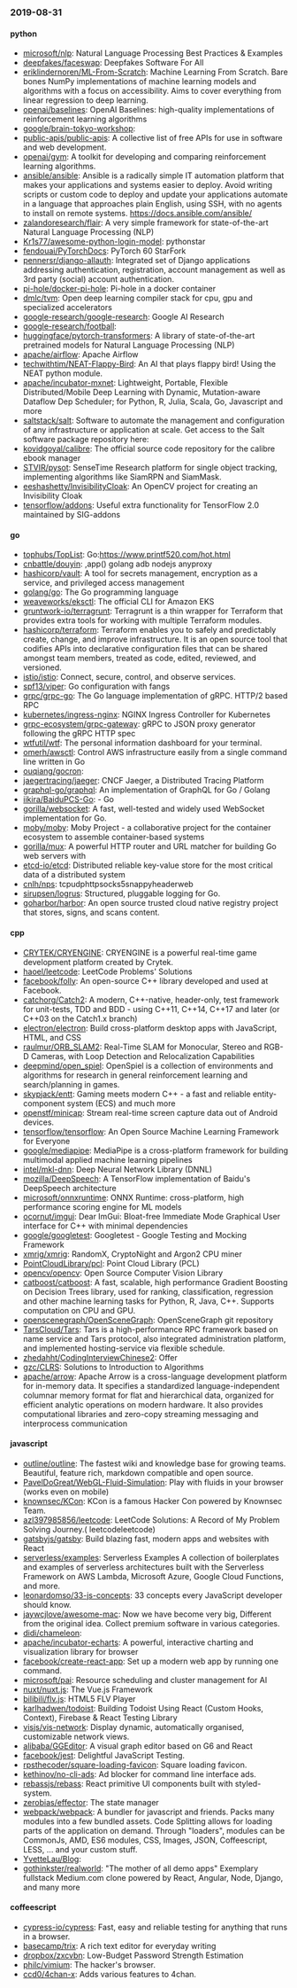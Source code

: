 ### 2019-08-31

#### python
* [microsoft/nlp](https://github.com/microsoft/nlp): Natural Language Processing Best Practices & Examples
* [deepfakes/faceswap](https://github.com/deepfakes/faceswap): Deepfakes Software For All
* [eriklindernoren/ML-From-Scratch](https://github.com/eriklindernoren/ML-From-Scratch): Machine Learning From Scratch. Bare bones NumPy implementations of machine learning models and algorithms with a focus on accessibility. Aims to cover everything from linear regression to deep learning.
* [openai/baselines](https://github.com/openai/baselines): OpenAI Baselines: high-quality implementations of reinforcement learning algorithms
* [google/brain-tokyo-workshop](https://github.com/google/brain-tokyo-workshop): 
* [public-apis/public-apis](https://github.com/public-apis/public-apis): A collective list of free APIs for use in software and web development.
* [openai/gym](https://github.com/openai/gym): A toolkit for developing and comparing reinforcement learning algorithms.
* [ansible/ansible](https://github.com/ansible/ansible): Ansible is a radically simple IT automation platform that makes your applications and systems easier to deploy. Avoid writing scripts or custom code to deploy and update your applications  automate in a language that approaches plain English, using SSH, with no agents to install on remote systems. https://docs.ansible.com/ansible/
* [zalandoresearch/flair](https://github.com/zalandoresearch/flair): A very simple framework for state-of-the-art Natural Language Processing (NLP)
* [Kr1s77/awesome-python-login-model](https://github.com/Kr1s77/awesome-python-login-model): pythonstar
* [fendouai/PyTorchDocs](https://github.com/fendouai/PyTorchDocs): PyTorch  60  StarFork
* [pennersr/django-allauth](https://github.com/pennersr/django-allauth): Integrated set of Django applications addressing authentication, registration, account management as well as 3rd party (social) account authentication.
* [pi-hole/docker-pi-hole](https://github.com/pi-hole/docker-pi-hole): Pi-hole in a docker container
* [dmlc/tvm](https://github.com/dmlc/tvm): Open deep learning compiler stack for cpu, gpu and specialized accelerators
* [google-research/google-research](https://github.com/google-research/google-research): Google AI Research
* [google-research/football](https://github.com/google-research/football): 
* [huggingface/pytorch-transformers](https://github.com/huggingface/pytorch-transformers):  A library of state-of-the-art pretrained models for Natural Language Processing (NLP)
* [apache/airflow](https://github.com/apache/airflow): Apache Airflow
* [techwithtim/NEAT-Flappy-Bird](https://github.com/techwithtim/NEAT-Flappy-Bird): An AI that plays flappy bird! Using the NEAT python module.
* [apache/incubator-mxnet](https://github.com/apache/incubator-mxnet): Lightweight, Portable, Flexible Distributed/Mobile Deep Learning with Dynamic, Mutation-aware Dataflow Dep Scheduler; for Python, R, Julia, Scala, Go, Javascript and more
* [saltstack/salt](https://github.com/saltstack/salt): Software to automate the management and configuration of any infrastructure or application at scale. Get access to the Salt software package repository here:
* [kovidgoyal/calibre](https://github.com/kovidgoyal/calibre): The official source code repository for the calibre ebook manager
* [STVIR/pysot](https://github.com/STVIR/pysot): SenseTime Research platform for single object tracking, implementing algorithms like SiamRPN and SiamMask.
* [eeshashetty/InvisibilityCloak](https://github.com/eeshashetty/InvisibilityCloak): An OpenCV project for creating an Invisibility Cloak
* [tensorflow/addons](https://github.com/tensorflow/addons): Useful extra functionality for TensorFlow 2.0 maintained by SIG-addons

#### go
* [tophubs/TopList](https://github.com/tophubs/TopList): Go:https://www.printf520.com/hot.html
* [cnbattle/douyin](https://github.com/cnbattle/douyin): ,app()  golang adb nodejs anyproxy
* [hashicorp/vault](https://github.com/hashicorp/vault): A tool for secrets management, encryption as a service, and privileged access management
* [golang/go](https://github.com/golang/go): The Go programming language
* [weaveworks/eksctl](https://github.com/weaveworks/eksctl): The official CLI for Amazon EKS
* [gruntwork-io/terragrunt](https://github.com/gruntwork-io/terragrunt): Terragrunt is a thin wrapper for Terraform that provides extra tools for working with multiple Terraform modules.
* [hashicorp/terraform](https://github.com/hashicorp/terraform): Terraform enables you to safely and predictably create, change, and improve infrastructure. It is an open source tool that codifies APIs into declarative configuration files that can be shared amongst team members, treated as code, edited, reviewed, and versioned.
* [istio/istio](https://github.com/istio/istio): Connect, secure, control, and observe services.
* [spf13/viper](https://github.com/spf13/viper): Go configuration with fangs
* [grpc/grpc-go](https://github.com/grpc/grpc-go): The Go language implementation of gRPC. HTTP/2 based RPC
* [kubernetes/ingress-nginx](https://github.com/kubernetes/ingress-nginx): NGINX Ingress Controller for Kubernetes
* [grpc-ecosystem/grpc-gateway](https://github.com/grpc-ecosystem/grpc-gateway): gRPC to JSON proxy generator following the gRPC HTTP spec
* [wtfutil/wtf](https://github.com/wtfutil/wtf): The personal information dashboard for your terminal.
* [omerh/awsctl](https://github.com/omerh/awsctl): Control AWS infrastructure easily from a single command line written in Go
* [ouqiang/gocron](https://github.com/ouqiang/gocron): 
* [jaegertracing/jaeger](https://github.com/jaegertracing/jaeger): CNCF Jaeger, a Distributed Tracing Platform
* [graphql-go/graphql](https://github.com/graphql-go/graphql): An implementation of GraphQL for Go / Golang
* [iikira/BaiduPCS-Go](https://github.com/iikira/BaiduPCS-Go):  - Go
* [gorilla/websocket](https://github.com/gorilla/websocket): A fast, well-tested and widely used WebSocket implementation for Go.
* [moby/moby](https://github.com/moby/moby): Moby Project - a collaborative project for the container ecosystem to assemble container-based systems
* [gorilla/mux](https://github.com/gorilla/mux): A powerful HTTP router and URL matcher for building Go web servers with 
* [etcd-io/etcd](https://github.com/etcd-io/etcd): Distributed reliable key-value store for the most critical data of a distributed system
* [cnlh/nps](https://github.com/cnlh/nps): tcpudphttpsocks5snappyheaderweb
* [sirupsen/logrus](https://github.com/sirupsen/logrus): Structured, pluggable logging for Go.
* [goharbor/harbor](https://github.com/goharbor/harbor): An open source trusted cloud native registry project that stores, signs, and scans content.

#### cpp
* [CRYTEK/CRYENGINE](https://github.com/CRYTEK/CRYENGINE): CRYENGINE is a powerful real-time game development platform created by Crytek.
* [haoel/leetcode](https://github.com/haoel/leetcode): LeetCode Problems' Solutions
* [facebook/folly](https://github.com/facebook/folly): An open-source C++ library developed and used at Facebook.
* [catchorg/Catch2](https://github.com/catchorg/Catch2): A modern, C++-native, header-only, test framework for unit-tests, TDD and BDD - using C++11, C++14, C++17 and later (or C++03 on the Catch1.x branch)
* [electron/electron](https://github.com/electron/electron): Build cross-platform desktop apps with JavaScript, HTML, and CSS
* [raulmur/ORB_SLAM2](https://github.com/raulmur/ORB_SLAM2): Real-Time SLAM for Monocular, Stereo and RGB-D Cameras, with Loop Detection and Relocalization Capabilities
* [deepmind/open_spiel](https://github.com/deepmind/open_spiel): OpenSpiel is a collection of environments and algorithms for research in general reinforcement learning and search/planning in games.
* [skypjack/entt](https://github.com/skypjack/entt): Gaming meets modern C++ - a fast and reliable entity-component system (ECS) and much more
* [openstf/minicap](https://github.com/openstf/minicap): Stream real-time screen capture data out of Android devices.
* [tensorflow/tensorflow](https://github.com/tensorflow/tensorflow): An Open Source Machine Learning Framework for Everyone
* [google/mediapipe](https://github.com/google/mediapipe): MediaPipe is a cross-platform framework for building multimodal applied machine learning pipelines
* [intel/mkl-dnn](https://github.com/intel/mkl-dnn): Deep Neural Network Library (DNNL)
* [mozilla/DeepSpeech](https://github.com/mozilla/DeepSpeech): A TensorFlow implementation of Baidu's DeepSpeech architecture
* [microsoft/onnxruntime](https://github.com/microsoft/onnxruntime): ONNX Runtime: cross-platform, high performance scoring engine for ML models
* [ocornut/imgui](https://github.com/ocornut/imgui): Dear ImGui: Bloat-free Immediate Mode Graphical User interface for C++ with minimal dependencies
* [google/googletest](https://github.com/google/googletest): Googletest - Google Testing and Mocking Framework
* [xmrig/xmrig](https://github.com/xmrig/xmrig): RandomX, CryptoNight and Argon2 CPU miner
* [PointCloudLibrary/pcl](https://github.com/PointCloudLibrary/pcl): Point Cloud Library (PCL)
* [opencv/opencv](https://github.com/opencv/opencv): Open Source Computer Vision Library
* [catboost/catboost](https://github.com/catboost/catboost): A fast, scalable, high performance Gradient Boosting on Decision Trees library, used for ranking, classification, regression and other machine learning tasks for Python, R, Java, C++. Supports computation on CPU and GPU.
* [openscenegraph/OpenSceneGraph](https://github.com/openscenegraph/OpenSceneGraph): OpenSceneGraph git repository
* [TarsCloud/Tars](https://github.com/TarsCloud/Tars): Tars is a high-performance RPC framework based on name service and Tars protocol, also integrated administration platform, and implemented hosting-service via flexible schedule.
* [zhedahht/CodingInterviewChinese2](https://github.com/zhedahht/CodingInterviewChinese2): Offer
* [gzc/CLRS](https://github.com/gzc/CLRS): Solutions to Introduction to Algorithms
* [apache/arrow](https://github.com/apache/arrow): Apache Arrow is a cross-language development platform for in-memory data. It specifies a standardized language-independent columnar memory format for flat and hierarchical data, organized for efficient analytic operations on modern hardware. It also provides computational libraries and zero-copy streaming messaging and interprocess communication

#### javascript
* [outline/outline](https://github.com/outline/outline): The fastest wiki and knowledge base for growing teams. Beautiful, feature rich, markdown compatible and open source.
* [PavelDoGreat/WebGL-Fluid-Simulation](https://github.com/PavelDoGreat/WebGL-Fluid-Simulation): Play with fluids in your browser (works even on mobile)
* [knownsec/KCon](https://github.com/knownsec/KCon): KCon is a famous Hacker Con powered by Knownsec Team.
* [azl397985856/leetcode](https://github.com/azl397985856/leetcode): LeetCode Solutions: A Record of My Problem Solving Journey.( leetcodeleetcode)
* [gatsbyjs/gatsby](https://github.com/gatsbyjs/gatsby): Build blazing fast, modern apps and websites with React
* [serverless/examples](https://github.com/serverless/examples): Serverless Examples A collection of boilerplates and examples of serverless architectures built with the Serverless Framework on AWS Lambda, Microsoft Azure, Google Cloud Functions, and more.
* [leonardomso/33-js-concepts](https://github.com/leonardomso/33-js-concepts):  33 concepts every JavaScript developer should know.
* [jaywcjlove/awesome-mac](https://github.com/jaywcjlove/awesome-mac):  Now we have become very big, Different from the original idea. Collect premium software in various categories.
* [didi/chameleon](https://github.com/didi/chameleon):  
* [apache/incubator-echarts](https://github.com/apache/incubator-echarts): A powerful, interactive charting and visualization library for browser
* [facebook/create-react-app](https://github.com/facebook/create-react-app): Set up a modern web app by running one command.
* [microsoft/pai](https://github.com/microsoft/pai): Resource scheduling and cluster management for AI
* [nuxt/nuxt.js](https://github.com/nuxt/nuxt.js): The Vue.js Framework
* [bilibili/flv.js](https://github.com/bilibili/flv.js): HTML5 FLV Player
* [karlhadwen/todoist](https://github.com/karlhadwen/todoist): Building Todoist Using React (Custom Hooks, Context), Firebase & React Testing Library
* [visjs/vis-network](https://github.com/visjs/vis-network):  Display dynamic, automatically organised, customizable network views.
* [alibaba/GGEditor](https://github.com/alibaba/GGEditor): A visual graph editor based on G6 and React
* [facebook/jest](https://github.com/facebook/jest): Delightful JavaScript Testing.
* [rpsthecoder/square-loading-favicon](https://github.com/rpsthecoder/square-loading-favicon): Square loading favicon.
* [kethinov/no-cli-ads](https://github.com/kethinov/no-cli-ads): Ad blocker for command line interface ads.
* [rebassjs/rebass](https://github.com/rebassjs/rebass):  React primitive UI components built with styled-system.
* [zerobias/effector](https://github.com/zerobias/effector): The state manager 
* [webpack/webpack](https://github.com/webpack/webpack): A bundler for javascript and friends. Packs many modules into a few bundled assets. Code Splitting allows for loading parts of the application on demand. Through "loaders", modules can be CommonJs, AMD, ES6 modules, CSS, Images, JSON, Coffeescript, LESS, ... and your custom stuff.
* [YvetteLau/Blog](https://github.com/YvetteLau/Blog): 
* [gothinkster/realworld](https://github.com/gothinkster/realworld): "The mother of all demo apps"  Exemplary fullstack Medium.com clone powered by React, Angular, Node, Django, and many more 

#### coffeescript
* [cypress-io/cypress](https://github.com/cypress-io/cypress): Fast, easy and reliable testing for anything that runs in a browser.
* [basecamp/trix](https://github.com/basecamp/trix): A rich text editor for everyday writing
* [dropbox/zxcvbn](https://github.com/dropbox/zxcvbn): Low-Budget Password Strength Estimation
* [philc/vimium](https://github.com/philc/vimium): The hacker's browser.
* [ccd0/4chan-x](https://github.com/ccd0/4chan-x): Adds various features to 4chan.
